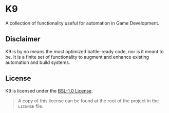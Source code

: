 # K9
A collection of functionality useful for automation in Game Development.

## Disclaimer
K9 is by no means the most optimized battle-ready code, nor is it meant to be. It is a finite set of functionality to augment and enhance existing automation and build systems.

## License
K9 is licensed under the [BSL-1.0 License](https://choosealicense.com/licenses/bsl-1.0/).
> A copy of this license can be found at the root of the project in the `LICENSE` file.
